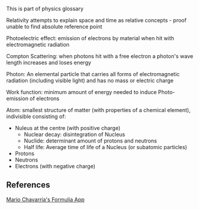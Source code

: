 
This is part of physics glossary


Relativity attempts to explain space and time as relative concepts - proof unable to find absolute reference point

Photoelectric effect: emission of electrons by material when hit with electromagnetic radiation

Compton Scattering: when photons hit with a free electron a photon's wave length increases and loses energy

Photon: An elemental particle that carries all forms of electromagnetic radiation (including visible light) and has no mass or electric charge

Work function: minimum amount of energy needed to induce Photo-emission of electrons

Atom: smallest structure of matter (with properties of a chemical element), indivisible consisting of:
- Nuleus at the centre (with positive charge)
	- Nuclear decay: disintegration of Nucleus
	- Nuclide: determinant amount of protons and neutrons
	- Half life: Average time of life of a Nucleus (or subatomic particles)
- Protons
- Neutrons 
- Electrons (with negative charge)


## References

[Mario Chavarría's Formulia App](https://play.google.com/store/apps/details?id=m4.enginary&hl=en-US)